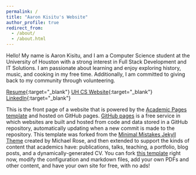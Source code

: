 ```yaml
---
permalink: /
title: "Aaron Kisitu's Website"
author_profile: true
redirect_from: 
  - /about/
  - /about.html
---
```


Hello! My name is Aaron Kisitu, and I am a Computer Science student at the University of Houston with a strong interest in Full Stack Development and IT Solutions. I am passionate about learning and enjoy exploring history, music, and cooking in my free time. Additionally, I am committed to giving back to my community through volunteering.

[Resume](https://drive.google.com/file/d/1jkI7sKNTSUOITTLrTIuzeJYHvN7nq6Gj/view?usp=sharing){:target="_blank"}
[UH CS Website](https://cs.uh.edu/){:target="_blank"}
[LinkedIn](https://www.linkedin.com/in/aaron-kisitu){:target="_blank"}

This is the front page of a website that is powered by the [Academic Pages template](https://github.com/academicpages/academicpages.github.io) and hosted on GitHub pages. [GitHub pages](https://pages.github.com) is a free service in which websites are built and hosted from code and data stored in a GitHub repository, automatically updating when a new commit is made to the repository. This template was forked from the [Minimal Mistakes Jekyll Theme](https://mmistakes.github.io/minimal-mistakes/) created by Michael Rose, and then extended to support the kinds of content that academics have: publications, talks, teaching, a portfolio, blog posts, and a dynamically-generated CV. You can fork [this template](https://github.com/academicpages/academicpages.github.io) right now, modify the configuration and markdown files, add your own PDFs and other content, and have your own site for free, with no ads!

